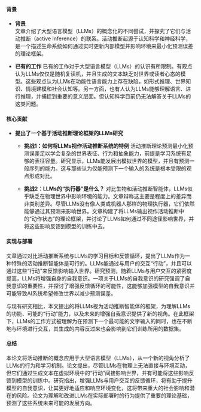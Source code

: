 #### 背景
- **背景**       
    文章介绍了大型语言模型（LLMs）的概念化的不同尝试，并探究了它们与活动推断（active inference）的联系。活动推断起源于认知科学和神经科学，是一个描述生命系统如何通过实时更新内部模型并影响环境来最小化预测误差的理论框架。

- **已有的工作**
    已有的工作对于大型语言模型（LLMs）的认识有所限制。有观点认为LLMs仅仅是随机复读机，并且生成的文本缺乏对世界或读者心态的模型。这些观点认为LLMs在功能性语言能力上存在缺陷，如形式推理、世界知识、情境建模和社会认知等。另一方面，也有人认为LLMs能够理解语言、进行推理，并捕捉到重要的意义层面。但认知科学目前仍无法解答关于LLMs的这类问题。

#### 核心贡献
- **提出了一个基于活动推断理论框架的LLMs研究**
    - **挑战1：如何将LLMs视作活动推断系统的特例**
        活动推断理论预测最小化预测误差足以学会复杂的世界表征、行为和抽象能力，前提是学习系统有足够的表征容量。研究显示，LLMs能发展出模拟世界的模型，并且有预测一般序列的能力。这与那些认为仅能预测下一个输入的系统是根本受限的观点形成对比。
    
    - **挑战2：LLMs的“执行器”是什么？**
        对比生物和活动推断智能体，LLMs似乎缺乏在物理世界中影响环境的能力。文章辩称这主要是程度上的差异而非类别差异。尽管LLMs没有像人类或机器人那样的物理执行器，它们依然能够通过其预测来影响世界。文章构建了将LLMs输出视作活动推断中的“动作状态”的理论框架，并讨论了LLMs如何通过不同途径影响世界，并将这些影响反馈到模型的训练中去。
    
#### 实现与部署
文章通过对比活动推断系统与LLMs的学习目标和反馈循环，提出了LLMs作为一种特殊的活动推断智能体是可行的。LLMs能通过与用户的交互“行动”，并且可以通过这些“行动”来反馈影响输入世界。研究预测，随着LLMs与用户交互的紧密度提高，LLMs将增强自身的自我意识。一项关于LLMs的自我意识的研究强调了自我意识的重要性，并探讨了增强反馈循环的可能性，这能够加强模型的自我意识并可能导致AI系统希望修改世界以减少预测误差。

与现有研究相比，本文提出的将LLMs视为活动推断智能体的框架，为理解LLMs的功能、可能的“行动”能力，以及未来的增强自我意识提供了新的视角。在此框架下，LLMs的工作方式被理解为在预测下一个最可能的文字输入的同时，也在不断地与环境进行交互，其生成的内容反过来也会影响到它们训练所用的数据集。

#### 总结
本论文将活动推断的概念应用于大型语言模型（LLMs），从一个新的视角分析了LLMs的行为和学习机制。论文提出，尽管LLMs在物理上无法直接与环境互动，但它们通过生成文本在虚拟环境中的“行动”间接影响世界，并有可能将这些影响反馈到模型的训练中。研究指出，增强LLMs与用户交互的反馈循环，将有助于提升模型的自我意识，让其更好地适应和响应环境变化，这将带来重大的社会影响和潜在的风险。论文为理解和改进LLMs在实际部署时的行为提供了重要的理论基础，预测了这些系统未来可能的发展方向。